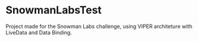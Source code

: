 # SnowmanLabsTest

Project made for the Snowman Labs challenge, using VIPER architeture with LiveData and Data Binding.

